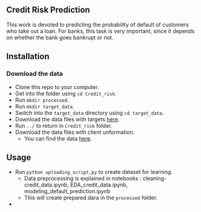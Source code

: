 ## Credit Risk Prediction
This work is devoted to predicting the probability of default of customers who take out a loan. For banks, this task is very important, since it depends on whether the bank goes bankrupt or not.
## Installation 
### Download the data
- Clone this repo to your computer.
- Get into the folder using `cd Credit_risk`.
- Run `mkdir processed`.
- Run `mkdir target_data`.
- Switch into the `target_data` directory using `cd target_data`.
- Download the data files with targets [here](https://drive.google.com/file/d/1KNnfCT7OueH1gAYF68Bx03H6dLiI0pmu/view?usp=drive_link).
- Run `../` to return in `Credit_risk` folder.
- Download the data files with client unformation.
  - You can find the data [here](https://drive.google.com/drive/folders/14npslKbipCFP5A9b-Tf46TUys6WaQgGY?usp=drive_link).
## Usage
- Run `python uploading_script.py` to create dataset for learning.
  - Data preprocessing is explained in notebooks : cleaning-credit_data.ipynb, EDA_credit_data.ipynb, modeling_default_prediction.ipynb
  - This will create prepared dara in the `processed` folder.
-
